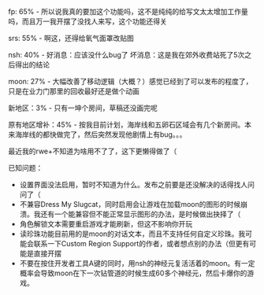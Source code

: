   fp: 65% - 所以说我真的要加这个功能吗，这不是纯纯的给写文太太增加工作量吗，而且万一我开摆了没找人来写，这个功能还得关

 srs: 55% - 啊这，还得给氧气面罩改贴图

 nsh: 40% - 好消息：应该没什么bug了 坏消息：这是我在郊外收费站死了5次之后得出的结论

moon: 27% - 大幅改善了移动逻辑（大概？）感觉已经到了可以发布的程度了，只是在业力门那里的回收最好还是做个动画

新地区：3% - 只有一坤个房间，草稿还没画完呢

原有地区增补：45% - 按我目前计划，海岸线和五卵石区域会有几个新房间。本来海岸线的都快做完了，然后突然发现他剧情上有bug。。。

最近我的rwe+不知道为啥用不了了，这下更懒得做了（





已知问题：
- 设置界面没法启用，暂时不知道为什么。发布之前要是还没解决的话得找人问问了（
- 不兼容Dress My Slugcat，同时启用会让游戏在加载moon的图形的时候崩溃。我还有一个能兼容但不能正常显示图形的办法，是时候做出抉择了（
- 角色解锁文本需要重启游戏才能刷新，但这不影响你开玩
- 读珍珠功能目前用的是moon的对话文本，而且不支持任何自定义珍珠。我可能会联系一下Custom Region Support的作者，或者想点别的办法（但更有可能是直接开摆
- 不要在按住开发者工具A键的同时，用nsh的神经元复活活着的moon。有一定概率会导致moon在下一次钻管道的时候生成60多个神经元，然后卡爆你的游戏。



